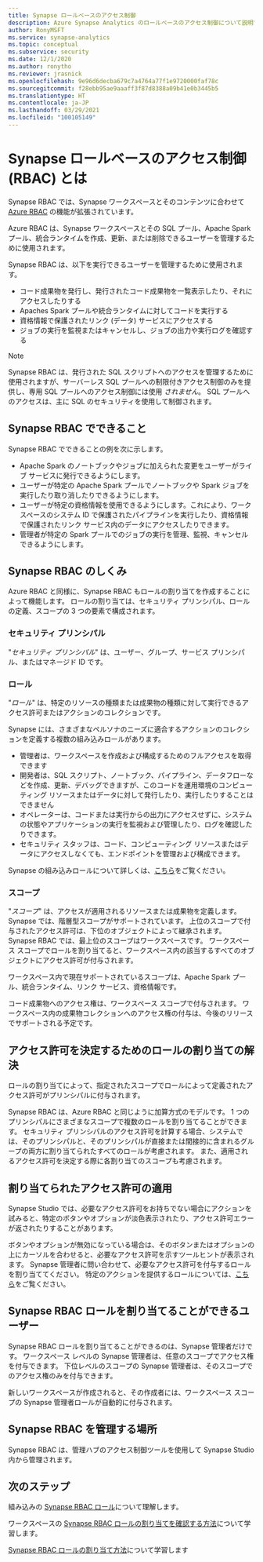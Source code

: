 ```yaml
---
title: Synapse ロールベースのアクセス制御
description: Azure Synapse Analytics のロールベースのアクセス制御について説明する記事
author: RonyMSFT
ms.service: synapse-analytics
ms.topic: conceptual
ms.subservice: security
ms.date: 12/1/2020
ms.author: ronytho
ms.reviewer: jrasnick
ms.openlocfilehash: 9e96d6decba679c7a4764a77f1e9720000faf78c
ms.sourcegitcommit: f28ebb95ae9aaaff3f87d8388a09b41e0b3445b5
ms.translationtype: HT
ms.contentlocale: ja-JP
ms.lasthandoff: 03/29/2021
ms.locfileid: "100105149"
---
```

# <a name="what-is-synapse-role-based-access-control-rbac"></a>Synapse ロールベースのアクセス制御 (RBAC) とは

Synapse RBAC では、Synapse ワークスペースとそのコンテンツに合わせて [Azure RBAC](../../role-based-access-control/overview.md) の機能が拡張されています。 

Azure RBAC は、Synapse ワークスペースとその SQL プール、Apache Spark プール、統合ランタイムを作成、更新、または削除できるユーザーを管理するために使用されます。

Synapse RBAC は、以下を実行できるユーザーを管理するために使用されます。
- コード成果物を発行し、発行されたコード成果物を一覧表示したり、それにアクセスしたりする 
- Apaches Spark プールや統合ランタイムに対してコードを実行する
- 資格情報で保護されたリンク (データ) サービスにアクセスする 
- ジョブの実行を監視またはキャンセルし、ジョブの出力や実行ログを確認する  

>[!Note]
>Synapse RBAC は、発行された SQL スクリプトへのアクセスを管理するために使用されますが、サーバーレス SQL プールへの制限付きアクセス制御のみを提供し、専用 SQL プールへのアクセス制御には使用 _されません_。  SQL プールへのアクセスは、主に SQL のセキュリティを使用して制御されます。

## <a name="what-can-i-do-with-synapse-rbac"></a>Synapse RBAC でできること

Synapse RBAC でできることの例を次に示します。
  - Apache Spark のノートブックやジョブに加えられた変更をユーザーがライブ サービスに発行できるようにします。
  - ユーザーが特定の Apache Spark プールでノートブックや Spark ジョブを実行したり取り消したりできるようにします。
  - ユーザーが特定の資格情報を使用できるようにします。これにより、ワークスペースのシステム ID で保護されたパイプラインを実行したり、資格情報で保護されたリンク サービス内のデータにアクセスしたりできます。 
  - 管理者が特定の Spark プールでのジョブの実行を管理、監視、キャンセルできるようにします。    

## <a name="how-synapse-rbac-works"></a>Synapse RBAC のしくみ
Azure RBAC と同様に、Synapse RBAC もロールの割り当てを作成することによって機能します。 ロールの割り当ては、セキュリティ プリンシパル、ロールの定義、スコープの 3 つの要素で構成されます。  

### <a name="security-principals"></a>セキュリティ プリンシパル

"_セキュリティ プリンシパル_" は、ユーザー、グループ、サービス プリンシパル、またはマネージド ID です。

### <a name="roles"></a>ロール
 
"_ロール_" は、特定のリソースの種類または成果物の種類に対して実行できるアクセス許可またはアクションのコレクションです。

Synapse には、さまざまなペルソナのニーズに適合するアクションのコレクションを定義する複数の組み込みロールがあります。
- 管理者は、ワークスペースを作成および構成するためのフルアクセスを取得できます 
- 開発者は、SQL スクリプト、ノートブック、パイプライン、データフローなどを作成、更新、デバッグできますが、このコードを運用環境のコンピューティング リソースまたはデータに対して発行したり、実行したりすることはできません
- オペレーターは、コードまたは実行からの出力にアクセスせずに、システムの状態やアプリケーションの実行を監視および管理したり、ログを確認したりできます。
- セキュリティ スタッフは、コード、コンピューティング リソースまたはデータにアクセスしなくても、エンドポイントを管理および構成できます。

Synapse の組み込みロールについて詳しくは、[こちら](./synapse-workspace-synapse-rbac-roles.md)をご覧ください。 

### <a name="scopes"></a>スコープ

"_スコープ_" は、アクセスが適用されるリソースまたは成果物を定義します。  Synapse では、階層型スコープがサポートされています。  上位のスコープで付与されたアクセス許可は、下位のオブジェクトによって継承されます。  Synapse RBAC では、最上位のスコープはワークスペースです。  ワークスペース スコープでロールを割り当てると、ワークスペース内の該当するすべてのオブジェクトにアクセス許可が付与されます。  

ワークスペース内で現在サポートされているスコープは、Apache Spark プール、統合ランタイム、リンク サービス、資格情報です。 

コード成果物へのアクセス権は、ワークスペース スコープで付与されます。  ワークスペース内の成果物コレクションへのアクセス権の付与は、今後のリリースでサポートされる予定です。

## <a name="resolving-role-assignments-to-determine-permissions"></a>アクセス許可を決定するためのロールの割り当ての解決

ロールの割り当てによって、指定されたスコープでロールによって定義されたアクセス許可がプリンシパルに付与されます。

Synapse RBAC は、Azure RBAC と同じように加算方式のモデルです。 1 つのプリンシパルにさまざまなスコープで複数のロールを割り当てることができます。 セキュリティ プリンシパルのアクセス許可を計算する場合、システムでは、そのプリンシパルと、そのプリンシパルが直接または間接的に含まれるグループの両方に割り当てられたすべてのロールが考慮されます。  また、適用されるアクセス許可を決定する際に各割り当てのスコープも考慮されます。  

## <a name="enforcing-assigned-permissions"></a>割り当てられたアクセス許可の適用

Synapse Studio では、必要なアクセス許可をお持ちでない場合にアクションを試みると、特定のボタンやオプションが淡色表示されたり、アクセス許可エラーが返されたりすることがあります。 

ボタンやオプションが無効になっている場合は、そのボタンまたはオプションの上にカーソルを合わせると、必要なアクセス許可を示すツールヒントが表示されます。  Synapse 管理者に問い合わせて、必要なアクセス許可を付与するロールを割り当ててください。 特定のアクションを提供するロールについては、[こちら](./synapse-workspace-synapse-rbac-roles.md)をご覧ください。

## <a name="who-can-assign-synapse-rbac-roles"></a>Synapse RBAC ロールを割り当てることができるユーザー

Synapse RBAC ロールを割り当てることができるのは、Synapse 管理者だけです。  ワークスペース レベルの Synapse 管理者は、任意のスコープでアクセス権を付与できます。  下位レベルのスコープの Synapse 管理者は、そのスコープでのアクセス権のみを付与できます。 

新しいワークスペースが作成されると、その作成者には、ワークスペース スコープの Synapse 管理者ロールが自動的に付与されます。   

## <a name="where-do-i-manage-synapse-rbac"></a>Synapse RBAC を管理する場所

Synapse RBAC は、管理ハブのアクセス制御ツールを使用して Synapse Studio 内から管理されます。 

## <a name="next-steps"></a>次のステップ

組み込みの [Synapse RBAC ロール](./synapse-workspace-synapse-rbac-roles.md)について理解します。

ワークスペースの [Synapse RBAC ロールの割り当てを確認する方法](./how-to-review-synapse-rbac-role-assignments.md)について学習します。

[Synapse RBAC ロールの割り当て方法](./how-to-manage-synapse-rbac-role-assignments.md)について学習します